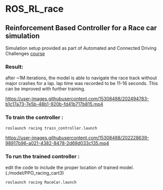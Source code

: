 # ROS_RL_race
## Reinforcement Based Controller for a Race car simulation

Simulation setup provided as part of Automated and Connected Driving Challenges [course](https://www.ika.rwth-aachen.de/en/education/students/lectures/3769-acdc.html)

### Result:
after ~1M iterations, the model is able to navigate the race track without major crashes for a lap. lap time was recorded to be 11-16 seconds. This can be improved  with further training.

https://user-images.githubusercontent.com/15308488/202494783-b1c17a73-7e5b-48b1-920b-fd41b717b815.mp4


### To train the controller :

```
roslaunch racing train_controller.launch
```


https://user-images.githubusercontent.com/15308488/202228639-98917b96-a021-4382-8478-2d69d033c135.mp4



### To run the trained controller :

edit the code to include the proper location of trained model. (./model/PPO_racing_cart3)

```
roslaunch racing RaceCar.launch
```
